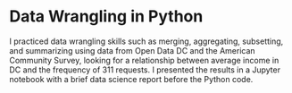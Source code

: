 # Data Wrangling in Python
I practiced data wrangling skills such as merging, aggregating, subsetting, and summarizing using data from Open Data DC and the American Community Survey, looking for a relationship between average income in DC and the frequency of 311 requests. I presented the results in a Jupyter notebook with a brief data science report before the Python code.
